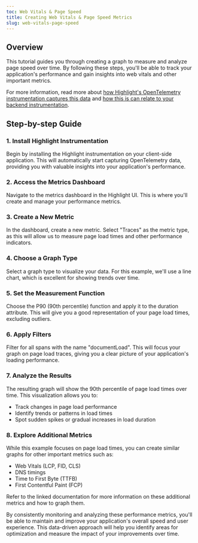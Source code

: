 ```yaml
---
toc: Web Vitals & Page Speed
title: Creating Web Vitals & Page Speed Metrics
slug: web-vitals-page-speed
---
```


<EmbeddedVideo 
  src="https://www.youtube.com/embed/GMMdBR_61qw"
  title="Metrics Tutorial: Measuring Page Speed & Web Vitals"
  allow="accelerometer; clipboard-write; encrypted-media; gyroscope; picture-in-picture; web-share"
/>

## Overview

This tutorial guides you through creating a graph to measure and analyze page speed over time. By following these steps, you'll be able to track your application's performance and gain insights into web vitals and other important metrics. 

For more information, read more about [how Highlight's OpenTelemetry instrumentation captures this data](../../../../getting-started/3_client-sdk/7_replay-configuration/opentelemetry.md) and [how this is can relate to your backend instrumentation](../../../../getting-started/2_frontend-backend-mapping.md).

## Step-by-step Guide

### 1. Install Highlight Instrumentation

Begin by installing the Highlight instrumentation on your client-side application. This will automatically start capturing OpenTelemetry data, providing you with valuable insights into your application's performance.

### 2. Access the Metrics Dashboard

Navigate to the metrics dashboard in the Highlight UI. This is where you'll create and manage your performance metrics.

### 3. Create a New Metric

In the dashboard, create a new metric. Select "Traces" as the metric type, as this will allow us to measure page load times and other performance indicators.

### 4. Choose a Graph Type

Select a graph type to visualize your data. For this example, we'll use a line chart, which is excellent for showing trends over time.

### 5. Set the Measurement Function

Choose the P90 (90th percentile) function and apply it to the duration attribute. This will give you a good representation of your page load times, excluding outliers.

### 6. Apply Filters

Filter for all spans with the name "documentLoad". This will focus your graph on page load traces, giving you a clear picture of your application's loading performance.

### 7. Analyze the Results

The resulting graph will show the 90th percentile of page load times over time. This visualization allows you to:

- Track changes in page load performance
- Identify trends or patterns in load times
- Spot sudden spikes or gradual increases in load duration

### 8. Explore Additional Metrics

While this example focuses on page load times, you can create similar graphs for other important metrics such as:

- Web Vitals (LCP, FID, CLS)
- DNS timings
- Time to First Byte (TTFB)
- First Contentful Paint (FCP)

Refer to the linked documentation for more information on these additional metrics and how to graph them.

By consistently monitoring and analyzing these performance metrics, you'll be able to maintain and improve your application's overall speed and user experience. This data-driven approach will help you identify areas for optimization and measure the impact of your improvements over time.